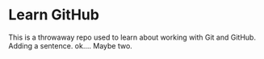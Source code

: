 # Learn GitHub

This is a throwaway repo used to learn about working with Git and GitHub.
Adding a sentence.
ok....  Maybe two.
